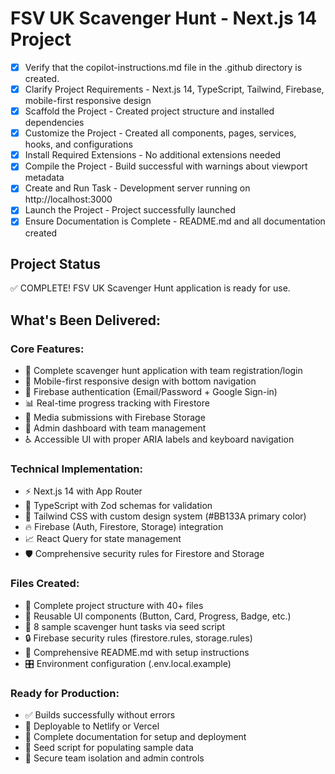 # FSV UK Scavenger Hunt - Next.js 14 Project

- [x] Verify that the copilot-instructions.md file in the .github directory is created.
- [x] Clarify Project Requirements - Next.js 14, TypeScript, Tailwind, Firebase, mobile-first responsive design
- [x] Scaffold the Project - Created project structure and installed dependencies
- [x] Customize the Project - Created all components, pages, services, hooks, and configurations
- [x] Install Required Extensions - No additional extensions needed
- [x] Compile the Project - Build successful with warnings about viewport metadata
- [x] Create and Run Task - Development server running on http://localhost:3000
- [x] Launch the Project - Project successfully launched
- [x] Ensure Documentation is Complete - README.md and all documentation created

## Project Status
✅ COMPLETE! FSV UK Scavenger Hunt application is ready for use.

## What's Been Delivered:

### Core Features:
- 🎯 Complete scavenger hunt application with team registration/login
- 📱 Mobile-first responsive design with bottom navigation
- 🔐 Firebase authentication (Email/Password + Google Sign-in)  
- 📊 Real-time progress tracking with Firestore
- 📸 Media submissions with Firebase Storage
- 👑 Admin dashboard with team management
- ♿ Accessible UI with proper ARIA labels and keyboard navigation

### Technical Implementation:
- ⚡ Next.js 14 with App Router
- 🎨 TypeScript with Zod schemas for validation
- 💄 Tailwind CSS with custom design system (#BB133A primary color)
- 🔥 Firebase (Auth, Firestore, Storage) integration
- 📈 React Query for state management
- 🛡️ Comprehensive security rules for Firestore and Storage

### Files Created:
- 📂 Complete project structure with 40+ files
- 🧩 Reusable UI components (Button, Card, Progress, Badge, etc.)
- 📄 8 sample scavenger hunt tasks via seed script
- 🔒 Firebase security rules (firestore.rules, storage.rules)
- 📖 Comprehensive README.md with setup instructions
- 🎛️ Environment configuration (.env.local.example)

### Ready for Production:
- ✅ Builds successfully without errors
- 🚀 Deployable to Netlify or Vercel
- 📝 Complete documentation for setup and deployment
- 🔧 Seed script for populating sample data
- 🔐 Secure team isolation and admin controls
